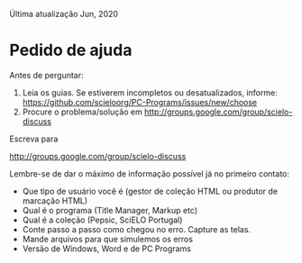 Última atualização Jun, 2020


# Pedido de ajuda

Antes de perguntar:

1. Leia os guias. Se estiverem incompletos ou desatualizados, informe: <https://github.com/scieloorg/PC-Programs/issues/new/choose>
2. Procure o problema/solução em <http://groups.google.com/group/scielo-discuss>


Escreva para 

<http://groups.google.com/group/scielo-discuss>


Lembre-se de dar o máximo de informação possível já no primeiro contato:

- Que tipo de usuário você é (gestor de coleção HTML ou produtor de marcação HTML)
- Qual é o programa (Title Manager, Markup etc)
- Qual é a coleção (Pepsic, SciELO Portugal)
- Conte passo a passo como chegou no erro. Capture as telas.
- Mande arquivos para que simulemos os erros
- Versão de Windows, Word e de PC Programs
